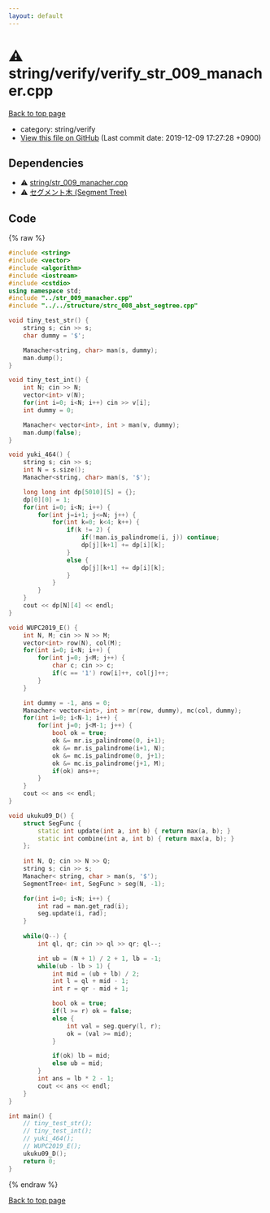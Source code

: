 ```yaml
---
layout: default
---
```


<!-- mathjax config similar to math.stackexchange -->
<script type="text/javascript" async
  src="https://cdnjs.cloudflare.com/ajax/libs/mathjax/2.7.5/MathJax.js?config=TeX-MML-AM_CHTML">
</script>
<script type="text/x-mathjax-config">
  MathJax.Hub.Config({
    TeX: { equationNumbers: { autoNumber: "AMS" }},
    tex2jax: {
      inlineMath: [ ['$','$'] ],
      processEscapes: true
    },
    "HTML-CSS": { matchFontHeight: false },
    displayAlign: "left",
    displayIndent: "2em"
  });
</script>

<script type="text/javascript" src="https://cdnjs.cloudflare.com/ajax/libs/jquery/3.4.1/jquery.min.js"></script>
<script src="https://cdn.jsdelivr.net/npm/jquery-balloon-js@1.1.2/jquery.balloon.min.js" integrity="sha256-ZEYs9VrgAeNuPvs15E39OsyOJaIkXEEt10fzxJ20+2I=" crossorigin="anonymous"></script>
<script type="text/javascript" src="../../../assets/js/copy-button.js"></script>
<link rel="stylesheet" href="../../../assets/css/copy-button.css" />


# :warning: string/verify/verify_str_009_manacher.cpp
<a href="../../../index.html">Back to top page</a>

* category: string/verify
* <a href="{{ site.github.repository_url }}/blob/master/string/verify/verify_str_009_manacher.cpp">View this file on GitHub</a> (Last commit date: 2019-12-09 17:27:28 +0900)




## Dependencies
* :warning: <a href="../str_009_manacher.cpp.html">string/str_009_manacher.cpp</a>
* :warning: <a href="../../structure/strc_008_abst_segtree.cpp.html">セグメント木 (Segment Tree)</a>


## Code
{% raw %}
```cpp
#include <string>
#include <vector>
#include <algorithm>
#include <iostream>
#include <cstdio>
using namespace std;
#include "../str_009_manacher.cpp"
#include "../../structure/strc_008_abst_segtree.cpp"

void tiny_test_str() {
    string s; cin >> s;
    char dummy = '$';

    Manacher<string, char> man(s, dummy);
    man.dump();
}

void tiny_test_int() {
    int N; cin >> N;
    vector<int> v(N);
    for(int i=0; i<N; i++) cin >> v[i];
    int dummy = 0;

    Manacher< vector<int>, int > man(v, dummy);
    man.dump(false);
}

void yuki_464() {
    string s; cin >> s;
    int N = s.size();
    Manacher<string, char> man(s, '$');

    long long int dp[5010][5] = {};
    dp[0][0] = 1;
    for(int i=0; i<N; i++) {
        for(int j=i+1; j<=N; j++) {
            for(int k=0; k<4; k++) {
                if(k != 2) {
                    if(!man.is_palindrome(i, j)) continue;
                    dp[j][k+1] += dp[i][k];
                }
                else {
                    dp[j][k+1] += dp[i][k];
                }
            }
        }
    }
    cout << dp[N][4] << endl;
}

void WUPC2019_E() {
    int N, M; cin >> N >> M;
    vector<int> row(N), col(M);
    for(int i=0; i<N; i++) {
        for(int j=0; j<M; j++) {
            char c; cin >> c;
            if(c == '1') row[i]++, col[j]++;
        }
    }

    int dummy = -1, ans = 0;
    Manacher< vector<int>, int > mr(row, dummy), mc(col, dummy);
    for(int i=0; i<N-1; i++) {
        for(int j=0; j<M-1; j++) {
            bool ok = true;
            ok &= mr.is_palindrome(0, i+1);
            ok &= mr.is_palindrome(i+1, N);
            ok &= mc.is_palindrome(0, j+1);
            ok &= mc.is_palindrome(j+1, M);
            if(ok) ans++;
        }
    }
    cout << ans << endl;
}

void ukuku09_D() {
    struct SegFunc {
        static int update(int a, int b) { return max(a, b); }
        static int combine(int a, int b) { return max(a, b); }
    };
    
    int N, Q; cin >> N >> Q;
    string s; cin >> s;
    Manacher< string, char > man(s, '$');
    SegmentTree< int, SegFunc > seg(N, -1);

    for(int i=0; i<N; i++) {
        int rad = man.get_rad(i);
        seg.update(i, rad);
    }
    
    while(Q--) {
        int ql, qr; cin >> ql >> qr; ql--;

        int ub = (N + 1) / 2 + 1, lb = -1;
        while(ub - lb > 1) {
            int mid = (ub + lb) / 2;
            int l = ql + mid - 1;
            int r = qr - mid + 1;

            bool ok = true;
            if(l >= r) ok = false;
            else {
                int val = seg.query(l, r);
                ok = (val >= mid);
            }

            if(ok) lb = mid;
            else ub = mid;
        }
        int ans = lb * 2 - 1;
        cout << ans << endl;
    }
}

int main() {
    // tiny_test_str();
    // tiny_test_int();
    // yuki_464();
    // WUPC2019_E();
    ukuku09_D();
    return 0;
}

```
{% endraw %}

<a href="../../../index.html">Back to top page</a>


